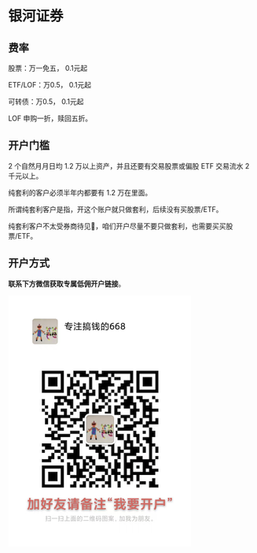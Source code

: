 # 银河证券

## 费率

股票：万一免五， 0.1元起

ETF/LOF：万0.5， 0.1元起

可转债：万0.5， 0.1元起

LOF 申购一折，赎回五折。

## 开户门槛

2 个自然月月日均 1.2 万以上资产，并且还要有交易股票或偏股 ETF 交易流水 2 千元以上。

纯套利的客户必须半年内都要有 1.2 万在里面。

所谓纯套利客户是指，开这个账户就只做套利，后续没有买股票/ETF。

纯套利客户不太受券商待见🤣，咱们开户尽量不要只做套利，也需要买买股票/ETF。

## 开户方式

**联系下方微信获取专属低佣开户链接**。

![668微信](images/668wx.png)